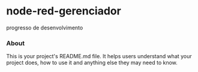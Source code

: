 node-red-gerenciador
====================

progresso de desenvolvimento

### About

This is your project's README.md file. It helps users understand what your
project does, how to use it and anything else they may need to know.